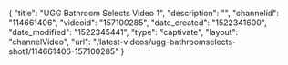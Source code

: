 {
    "title": "UGG Bathroom Selects Video 1",
    "description": "",
    "channelid": "114661406",
    "videoid": "157100285",
    "date_created": "1522341600",
    "date_modified": "1522345441",
    "type": "captivate",
    "layout": "channelVideo",
    "url": "\/latest-videos\/ugg-bathroomselects-shot1\/114661406-157100285"
}